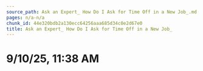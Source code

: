 ```yaml
---
source_path: Ask an Expert_ How Do I Ask for Time Off in a New Job_.md
pages: n/a-n/a
chunk_id: 44e320bdb2a130ecc64256aaa685d34c0e2d67e0
title: Ask an Expert_ How Do I Ask for Time Off in a New Job_
---
```

# 9/10/25, 11:38 AM
